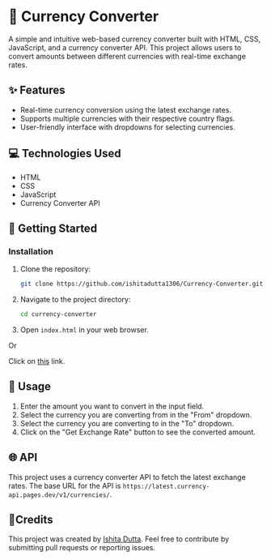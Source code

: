 # 💱 Currency Converter
A simple and intuitive web-based currency converter built with HTML, CSS, JavaScript, and a currency converter API. This project allows users to convert amounts between different currencies with real-time exchange rates.

## ✨ Features
- Real-time currency conversion using the latest exchange rates.
- Supports multiple currencies with their respective country flags.
- User-friendly interface with dropdowns for selecting currencies.

## 💻 Technologies Used
- HTML
- CSS
- JavaScript
- Currency Converter API

## 🚀 Getting Started

### Installation

1. Clone the repository:
    ```bash
    git clone https://github.com/ishitadutta1306/Currency-Converter.git
    ```
2. Navigate to the project directory:
    ```bash
    cd currency-converter
    ```
3. Open `index.html` in your web browser.

Or 

Click on [this](https://ishitadutta1306.github.io/Currency-Converter/) link.

## 🔧 Usage
1. Enter the amount you want to convert in the input field.
2. Select the currency you are converting from in the "From" dropdown.
3. Select the currency you are converting to in the "To" dropdown.
4. Click on the "Get Exchange Rate" button to see the converted amount.

## 🌐 API
This project uses a currency converter API to fetch the latest exchange rates. The base URL for the API is `https://latest.currency-api.pages.dev/v1/currencies/`.

## 🙏Credits
This project was created by [Ishita Dutta](https://github.com/ishitadutta1306). Feel free to contribute by submitting pull requests or reporting issues. 

